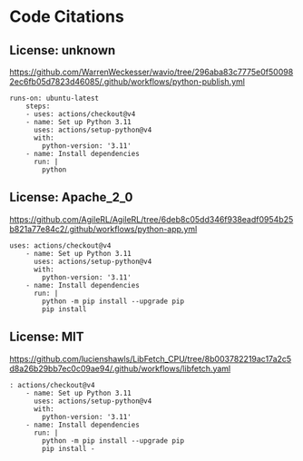 # Code Citations

## License: unknown
https://github.com/WarrenWeckesser/wavio/tree/296aba83c7775e0f500982ec6fb05d7823d46085/.github/workflows/python-publish.yml

```
runs-on: ubuntu-latest
    steps:
    - uses: actions/checkout@v4
    - name: Set up Python 3.11
      uses: actions/setup-python@v4
      with:
        python-version: '3.11'
    - name: Install dependencies
      run: |
        python
```


## License: Apache_2_0
https://github.com/AgileRL/AgileRL/tree/6deb8c05dd346f938eadf0954b25b821a77e84c2/.github/workflows/python-app.yml

```
uses: actions/checkout@v4
    - name: Set up Python 3.11
      uses: actions/setup-python@v4
      with:
        python-version: '3.11'
    - name: Install dependencies
      run: |
        python -m pip install --upgrade pip
        pip install
```


## License: MIT
https://github.com/lucienshawls/LibFetch_CPU/tree/8b003782219ac17a2c5d8a26b29bb7ec0c09ae94/.github/workflows/libfetch.yaml

```
: actions/checkout@v4
    - name: Set up Python 3.11
      uses: actions/setup-python@v4
      with:
        python-version: '3.11'
    - name: Install dependencies
      run: |
        python -m pip install --upgrade pip
        pip install -
```

